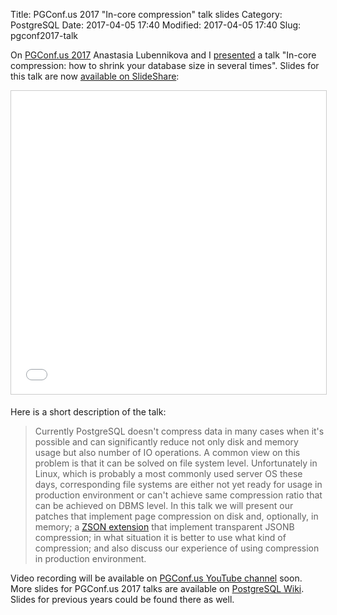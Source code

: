 Title: PGConf.us 2017 "In-core compression" talk slides
Category: PostgreSQL
Date: 2017-04-05 17:40
Modified: 2017-04-05 17:40
Slug: pgconf2017-talk

On [PGConf.us 2017](https://pgconf.us/conferences/2017) Anastasia Lubennikova
and I [presented](https://pgconf.us/conferences/2017/program/proposals/274) a
talk "In-core compression: how to shrink your database size in several times".
Slides for this talk are now [available on SlideShare](https://www.slideshare.net/afiskon/incore-compression-how-to-shrink-your-database-size-in-several-times):

<iframe src="//www.slideshare.net/slideshow/embed_code/key/nyLpzTWVMt2SB4" width="595" height="485" frameborder="0" marginwidth="0" marginheight="0" scrolling="no" style="border:1px solid #CCC; border-width:1px; margin-bottom:5px; max-width: 100%;" allowfullscreen> </iframe>

Here is a short description of the talk:

> Currently PostgreSQL doesn't compress data in many cases when it's possible
> and can significantly reduce not only disk and memory usage but also number
> of IO operations. A common view on this problem is that it can be solved on
> file system level. Unfortunately in Linux, which is probably a most commonly
> used server OS these days, corresponding file systems are either not yet
> ready for usage in production environment or can't achieve same compression
> ratio that can be achieved on DBMS level. In this talk we will present our
> patches that implement page compression on disk and, optionally, in memory;
> a [ZSON extension](https://github.com/postgrespro/zson) that implement
> transparent JSONB compression; in what situation it is better to use what
> kind of compression; and also discuss our experience of using compression in
> production environment.

Video recording will be available on 
[PGConf.us YouTube channel](https://www.youtube.com/pgconfus/) soon. More slides
for PGConf.us 2017 talks are available on
[PostgreSQL Wiki](https://wiki.postgresql.org/wiki/PgConfUS_Talks_2017).
Slides for previous years could be found there as well.
